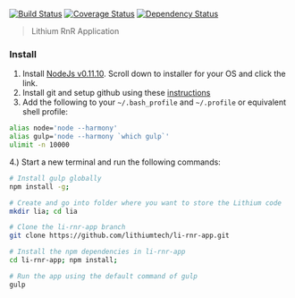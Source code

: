 [![Build Status][travis-image]][travis-url]  [![Coverage Status][coveralls-image]][coveralls-url] [![Dependency Status][depstat-image]][depstat-url]

> Lithium RnR Application

### Install

1. Install [NodeJs v0.11.10](http://blog.nodejs.org/2013/12/31/node-v0-11-10-unstable/). Scroll down to installer for your OS and click the link.
2. Install git and setup github using these [instructions](https://help.github.com/articles/set-up-git)
3. Add the following to your `~/.bash_profile` and `~/.profile` or equivalent shell profile:
```bash
alias node='node --harmony'
alias gulp='node --harmony `which gulp`'
ulimit -n 10000
```
4.) Start a new terminal and run the following commands:

```bash
# Install gulp globally
npm install -g;

# Create and go into folder where you want to store the Lithium code
mkdir lia; cd lia

# Clone the li-rnr-app branch
git clone https://github.com/lithiumtech/li-rnr-app.git

# Install the npm dependencies in li-rnr-app
cd li-rnr-app; npm install;

# Run the app using the default command of gulp
gulp
```
[travis-url]: http://travis-ci.org/lithiumtech/li-rnr-app
[travis-image]: https://secure.travis-ci.org/lithiumtech/li-rnr-app.png?branch=master

[coveralls-url]: https://coveralls.io/r/lithiumtech/li-rnr-app
[coveralls-image]: https://coveralls.io/repos/lithiumtech/li-rnr-app/badge.png

[depstat-url]: https://david-dm.org/adamayres/lithiumtech/li-rnr-app
[depstat-image]: https://david-dm.org/lithiumtech/li-rnr-app.png


[codeship-url]: https://www.codeship.io/projects/15170
[codeship-image]: https://www.codeship.io/projects/d8436310-85a1-0131-0cc1-4ef271363d26/status?branch=master
